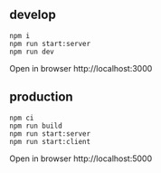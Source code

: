 ## develop
```
npm i
npm run start:server
npm run dev
```
Open in browser http://localhost:3000

## production
```
npm ci
npm run build
npm run start:server
npm run start:client
```

Open in browser http://localhost:5000
